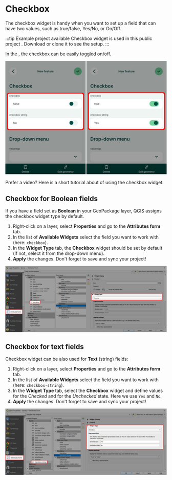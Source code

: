 # Checkbox

The checkbox widget is handy when you want to set up a field that can have two values, such as true/false, Yes/No, or On/Off. 

:::tip Example project available
Checkbox widget is used in this public project <MerginMapsProject id="documentation/form-widgets" />. Download or clone it to see the setup.
:::

In the <MobileAppNameShort />, the checkbox can be easily toggled on/off.

![Mergin Maps mobile app checkbox field form](./mobile-form-checkbox.jpg "Mergin Maps mobile app checkbox field form")

Prefer a video? Here is a short tutorial about of using the checkbox widget:

<YouTube id="rtBdJzizdug" />

## Checkbox for Boolean fields

If you have a field set as **Boolean** in your GeoPackage layer, QGIS assigns the checkbox widget type by default.

1. Right-click on a layer, select **Properties** and go to the **Attributes form** tab.
2. In the list of **Available Widgets** select the field you want to work with (here: `checkbox`).
3. In the **Widget Type** tab, the **Checkbox** widget should be set by default (if not, select it from the drop-down menu).
4. **Apply** the changes. Don't forget to save and sync your project!

![QGIS checkbox field form](./qgis-form-checkbox.jpg "QGIS checkbox field form")

## Checkbox for text fields
Checkbox widget can be also used for **Text** (string) fields:
1. Right-click on a layer, select **Properties** and go to the **Attributes form** tab.
2. In the list of **Available Widgets** select the field you want to work with (here: `checkbox-string`).
3. In the **Widget Type** tab, select the **Checkbox** widget and define values for the *Checked* and for the *Unchecked* state. Here we use `Yes` and `No`.
4. **Apply** the changes. Don't forget to save and sync your project!

![QGIS checkbox field form](./qgis-form-checkbox-string.jpg "QGIS checkbox field form")


